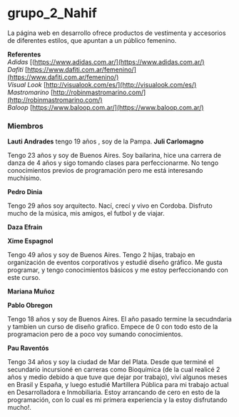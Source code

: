 # grupo_2_Nahif
La página web en desarrollo ofrece productos de vestimenta y accesorios de diferentes estilos, que apuntan a un público femenino. 

**Referentes**  
*Adidas* [(https://www.adidas.com.ar/](https://www.adidas.com.ar/)  
*Dafiti* [https://www.dafiti.com.ar/femenino/](https://www.dafiti.com.ar/femenino/)  
*Visual Look* [http://visualook.com/es/](http://visualook.com/es/)  
*Mastromarino* [http://robinmastromarino.com/](http://robinmastromarino.com/)  
*Baloop* [https://www.baloop.com.ar/](https://www.baloop.com.ar/)  

### Miembros

**Lauti Andrades**
tengo 19 años , soy de la Pampa. 
**Juli Carlomagno**

Tengo 23 años y soy de Buenos Aires. Soy bailarina, hice una carrera de danza de 4 años y sigo tomando clases para perfeccionarme. No tengo conocimientos previos de programación pero me está interesando muchísimo.

**Pedro Dinia**

Tengo 29 años soy arquitecto. Nací, crecí y vivo en Cordoba. Disfruto mucho de la música, mis amigos, el futbol y de viajar.

**Daza Efrain**

**Xime Espagnol**

Tengo 49 años y soy de Buenos Aires. Tengo 2 hijas, trabajo en organización de eventos corporativos y estudié diseño gráfico. Me gusta programar, y tengo conocimientos básicos y me estoy perfeccionando con este curso. 

**Mariana Muñoz**

**Pablo Obregon**

Tengo 18 años y soy de Buenos Aires. El año pasado termine la secudndaria y tambien un curso de diseño grafico. Empece de 0 con todo esto de la programacion pero de a poco voy sumando conocimientos. 

**Pau Raventós**

Tengo 34 años y soy la ciudad de Mar del Plata. Desde que terminé el secundario incursioné en carreras como Bioquímica (de la cual realicé 2 años y medio debido a que tuve que dejar por trabajo), viví algunos meses en Brasil y España, y luego estudié Martillera Pública para mi trabajo actual en Desarrolladora e Inmobiliaria. Estoy arrancando de cero en esto de la programación, con lo cual es mi primera experiencia y la estoy disfrutando mucho!.




